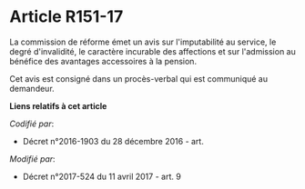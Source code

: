 # Article R151-17

La commission de réforme émet un avis sur l'imputabilité au service, le degré d'invalidité, le caractère incurable des
affections et sur l'admission au bénéfice des avantages accessoires à la pension.

Cet avis est consigné dans un procès-verbal qui est communiqué au demandeur.

**Liens relatifs à cet article**

_Codifié par_:

  - Décret n°2016-1903 du 28 décembre 2016 - art.

_Modifié par_:

  - Décret n°2017-524 du 11 avril 2017 - art. 9
